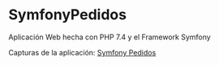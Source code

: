 # SymfonyPedidos
Aplicación Web hecha con PHP 7.4 y el Framework Symfony

Capturas de la aplicación:
<a href="//imgur.com/a/d9kHgCU">Symfony Pedidos</a>
